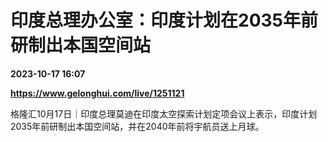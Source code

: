 # 印度总理办公室：印度计划在2035年前研制出本国空间站

**2023-10-17 16:07**

**https://www.gelonghui.com/live/1251121**

格隆汇10月17日｜印度总理莫迪在印度太空探索计划定项会议上表示，印度计划2035年前研制出本国空间站，并在2040年前将宇航员送上月球。